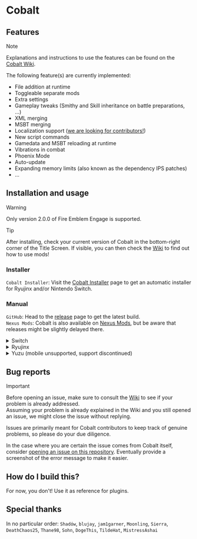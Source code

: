 # Cobalt

## Features

> [!NOTE]
> Explanations and instructions to use the features can be found on the [Cobalt Wiki](https://github.com/Raytwo/Cobalt/wiki).

The following feature(s) are currently implemented:
* File addition at runtime
* Toggleable separate mods
* Extra settings
* Gameplay tweaks (Smithy and Skill inheritance on battle preparations, ...)
* XML merging
* MSBT merging
* Localization support ([we are looking for contributors!](https://github.com/Raytwo/Cobalt/wiki/Multiple-languages))
* New script commands
* Gamedata and MSBT reloading at runtime
* Vibrations in combat
* Phoenix Mode
* Auto-update
* Expanding memory limits (also known as the dependency IPS patches)
* ...

## Installation and usage
> [!WARNING]
> Only version 2.0.0 of Fire Emblem Engage is supported.

> [!TIP]
> After installing, check your current version of Cobalt in the bottom-right corner of the Title Screen.
> If visible, you can then check the [Wiki](https://github.com/Raytwo/Cobalt/wiki) to find out how to use mods!

### Installer
``Cobalt Installer``: Visit the [Cobalt Installer](https://github.com/DivineDragonFanClub/cobalt-installer) page to get an automatic installer for Ryujinx and/or Nintendo Switch.

### Manual
``GitHub``: Head to the [release](https://github.com/Raytwo/Cobalt/releases/latest) page to get the latest build.  
``Nexus Mods``: Cobalt is also available on [Nexus Mods](https://www.nexusmods.com/fireemblemengage/mods/2), but be aware that releases might be slightly delayed there.

<details>
  <summary>Switch</summary>
  
  1. Make sure your Atmosphere CFW is up-to-date
  2. Extract ``release.zip`` at the root of your SD
  3. Create a directory on your SD if it doesn't already exist: ``/engage/mods/``
  4. Boot game
</details>
<details>
  <summary>Ryujinx</summary>
  
  1. Press ``File > Open Ryujinx folder`` in the menu bar at the top. Do NOT right click the game and open the Mods folder.
  2. Navigate to the ``sdcard`` folder.
  3. Extract the ``release.zip`` archive here.
  4. Create the following directory if it doesn't already exist: ``/engage/mods/``. This has to be done in the ``sdcard`` directory from step 2, NOT the ``atmosphere`` or Ryujinx mod folder.
  5. Boot game
</details>
<details>
  <summary>Yuzu (mobile unsupported, support discontinued)</summary>

  
  
  1. Press ``File > Open yuzu folder`` in the menu bar at the top
  2. Navigate to the ``sdmc`` folder.
  3. Extract the ``release.zip`` archive here.
  4. Create the following directory if it doesn't already exist: ``/engage/mods/``
  5. Boot game

  Please note that the auto-update feature and logs are not available for the time being. No, we can not fix this.
</details>

## Bug reports
> [!IMPORTANT]
> Before opening an issue, make sure to consult the [Wiki](https://github.com/Raytwo/Cobalt/wiki) to see if your problem is already addressed.  
> Assuming your problem is already explained in the Wiki and you still opened an issue, we might close the issue without replying.
> 
> Issues are primarily meant for Cobalt contributors to keep track of genuine problems, so please do your due diligence.

In the case where you are certain the issue comes from Cobalt itself, consider [opening an issue on this repository](https://github.com/Raytwo/Cobalt/issues/new/choose). Eventually provide a screenshot of the error message to make it easier.

## How do I build this?
For now, you don't! Use it as reference for plugins.

## Special thanks
In no particular order: ``Shadów``, ``blujay``, ``jam1garner``, ``Moonling``, ``Sierra``, ``DeathChaos25``, ``Thane98``, ``Sohn``, ``DogeThis``, ``TildeHat``, ``MistressAshai``
